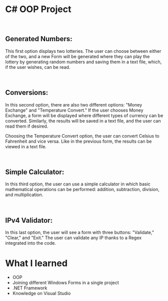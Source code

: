 <H1> C# OOP Project </H1>
<br>
<H2>Generated Numbers:</H2>
<p>This first option displays two lotteries. The user can choose between either of the two, and a new Form will be generated where they can play the lottery by generating random numbers and saving them in a text file, which, if the user wishes, can be read.</p>
<br>
<H2>Conversions:</H2>
<p>In this second option, there are also two different options: "Money Exchange" and "Temperature Convert." If the user chooses Money Exchange, a form will be displayed where different types of currency can be converted. Similarly, the results will be saved in a text file, and the user can read them if desired.</p>
<p>Choosing the Temperature Convert option, the user can convert Celsius to Fahrenheit and vice versa. Like in the previous form, the results can be viewed in a text file.</p>
<br>
<H2>Simple Calculator:</H2>
<p>In this third option, the user can use a simple calculator in which basic mathematical operations can be performed: addition, subtraction, division, and multiplication.</p>
<br>
<H2>IPv4 Validator:</H2>
<p>In this last option, the user will see a form with three buttons: "Validate," "Clear," and "Exit." The user can validate any IP thanks to a Regex integrated into the code.</p>

<H1> What I learned </H1>
<ul>
  <li>OOP</li>
  <li>Joining different Windows Forms in a single project</li>
  <li>.NET Framework</li>
  <li>Knowledge on Visual Studio</li>
</ul>

